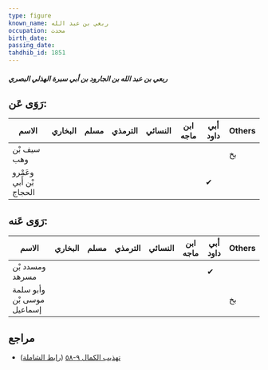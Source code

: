 ```yaml
---
type: figure
known_name: ربعي بن عبد الله
occupation: محدث
birth_date:
passing_date:
tahdhib_id: 1851
---
```

##### ربعي بن عبد الله بن الجارود بن أبي سبرة الهذلي البصري

## رَوَى عَن:
| الاسم                   | البخاري | مسلم | الترمذي | النسائي | ابن ماجه | أبي داود | Others |
| ----------------------- | ------- | ---- | ------- | ------- | -------- | -------- | ------ |
| سيف بْن وهب             |         |      |         |         |          |          | بخ     |
| وعَمْرو بْن أَبي الحجاج |         |      |         |         |          | ✔        |        |
## رَوَى عَنه:
| الاسم                      | البخاري | مسلم | الترمذي | النسائي | ابن ماجه | أبي داود | Others |
| -------------------------- | ------- | ---- | ------- | ------- | -------- | -------- | ------ |
| ومسدد بْن مسرهد            |         |      |         |         |          | ✔        |        |
| وأبو سلمة موسى بْن إسماعيل |         |      |         |         |          |          | بخ     |
## مراجع
- [تهذيب الكمال ٩-٥٨](obsidian://open?vault=Tahdhib-al-Kamal&file=Figures/١٨٥١-ربعي%20بن%20عبد%20الله%20بن%20الجارود%20بن%20أبي%20سبرة%20الهذلي%20البصري) ([رابط الشاملة](https://shamela.ws/book/3722/4298))